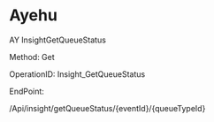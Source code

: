 #     Ayehu


AY InsightGetQueueStatus

Method: Get

OperationID: Insight_GetQueueStatus

EndPoint:

/Api/insight/getQueueStatus/{eventId}/{queueTypeId}
